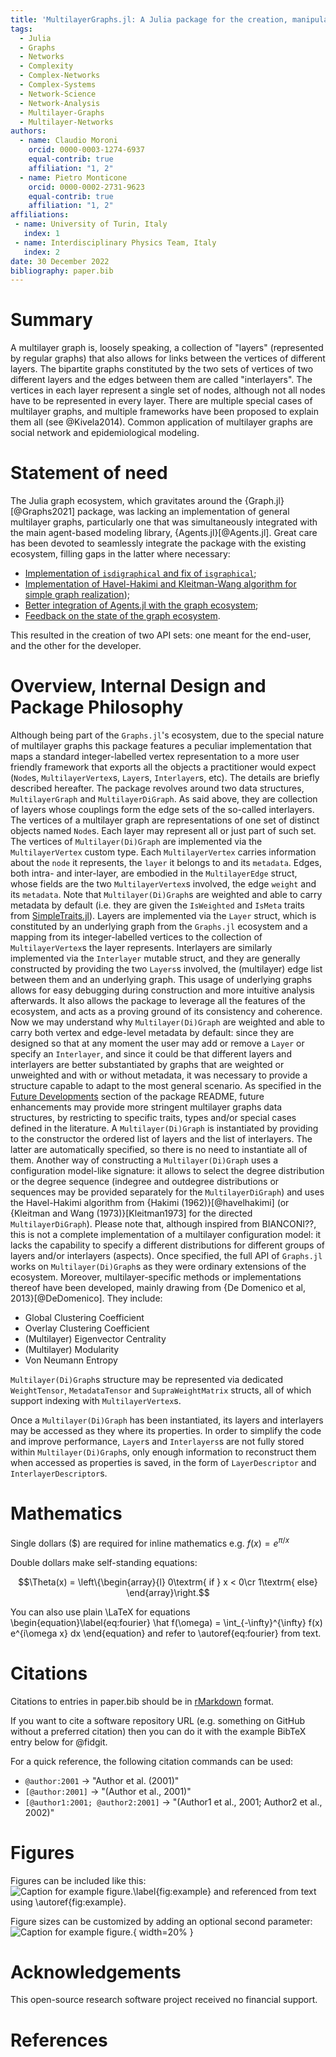 ```yaml
---
title: 'MultilayerGraphs.jl: A Julia package for the creation, manipulation and analysis of the structure, dynamics and functions of multilayer graphs'
tags:
  - Julia
  - Graphs
  - Networks
  - Complexity
  - Complex-Networks
  - Complex-Systems
  - Network-Science
  - Network-Analysis
  - Multilayer-Graphs
  - Multilayer-Networks
authors:
  - name: Claudio Moroni
    orcid: 0000-0003-1274-6937
    equal-contrib: true
    affiliation: "1, 2" 
  - name: Pietro Monticone
    orcid: 0000-0002-2731-9623
    equal-contrib: true
    affiliation: "1, 2" 
affiliations:
 - name: University of Turin, Italy
   index: 1
 - name: Interdisciplinary Physics Team, Italy
   index: 2
date: 30 December 2022
bibliography: paper.bib
---
```


# Summary

A multilayer graph is, loosely speaking, a collection of "layers" (represented by regular graphs) 
that also allows for links between the vertices of different layers. The bipartite graphs constituted 
by the two sets of vertices of two different layers and the edges between them are called "interlayers". 
The vertices in each layer represent a single set of nodes, although not all nodes have to be represented in every layer. 
There are multiple special cases of multilayer graphs, and multiple frameworks have been proposed to explain them all (see @Kivela2014). 
Common application of multilayer graphs are social network and epidemiological modeling.

# Statement of need

The Julia graph ecosystem, which gravitates around the {Graph.jl}[@Graphs2021] package, was lacking an implementation of general multilayer graphs, particularly one that was simultaneously integrated with the main agent-based modeling library, {Agents.jl}[@Agents.jl]. 
Great care has been devoted to seamlessly integrate the package with the existing ecosystem, filling gaps in the latter where necessary:
- [Implementation of `isdigraphical` and fix of `isgraphical`](https://github.com/JuliaGraphs/Graphs.jl/pull/186);
- [Implementation of Havel-Hakimi and Kleitman-Wang algorithm for simple graph realization](https://github.com/JuliaGraphs/Graphs.jl/pull/202));
- [Better integration of Agents.jl with the graph ecosystem](https://github.com/JuliaDynamics/Agents.jl/pull/693);
- [Feedback on the state of the graph ecosystem](https://github.com/JuliaGraphs/Graphs.jl/issues/165).

This resulted in the creation of two API sets: one meant for the end-user, and the other for the developer.

# Overview, Internal Design and Package Philosophy

Although being part of the `Graphs.jl`'s ecosystem, due to the special nature of multilayer graphs this package features a peculiar implementation that maps a standard integer-labelled vertex representation to a more user friendly framework that exports all the objects a practitioner would expect (`Node`s, `MultilayerVertex`s, `Layer`s, `Interlayer`s, etc). The details are briefly described hereafter. 
The package revolves around two data structures, `MultilayerGraph` and `MultilayerDiGraph`. As said above, they are collection of layers whose couplings form the edge sets of the so-called interlayers. The vertices of a multilayer graph are representations of one set of distinct objects named `Node`s. Each layer may represent all or just part of such set. The vertices of `Multilayer(Di)Graph` are implemented via the `MultilayerVertex` custom type. Each `MultilayerVertex` carries information about the `node` it represents, the `layer` it belongs to and its `metadata`. Edges, both intra- and inter-layer, are embodied in the `MultilayerEdge` struct, whose fields are the two `MultilayerVertex`s involved, the edge `weight` and its `metadata`. Note that `Multilayer(Di)Graph`s are weighted and able to carry metadata by default (i.e. they are given the `IsWeighted` and `IsMeta` traits from [SimpleTraits.jl](https://github.com/mauro3/SimpleTraits.jl)). Layers are implemented via the `Layer` struct, which is constituted by an underlying graph from the `Graphs.jl` ecosystem and a mapping from its integer-labelled vertices to the collection of `MultilayerVertex`s the layer represents. Interlayers are similarly implemented via the `Interlayer` mutable struct, and they are generally constructed by providing the two `Layers`s involved, the (multilayer) edge list between them and an underlying graph. This usage of underlying graphs allows for easy debugging during construction and more intuitive analysis afterwards. It also allows the package to leverage all the features of the ecosystem, and acts as a proving ground of its consistency and coherence.  Now we may understand why `Multilayer(Di)Graph` are weighted and able to carry both vertex and edge-level metadata by default: since they are designed so that at any moment the user may add or remove a `Layer` or specify an `Interlayer`, and since it could be that different layers and interlayers are better substantiated by graphs that are weighted or unweighted and with or without metadata, it was necessary to provide a structure capable to adapt to the most general scenario. As specified in the [Future Developments](https://github.com/JuliaGraphs/MultilayerGraphs.jl#future-developments) section of the package README, future enhancements may provide more stringent multilayer graphs data structures, by restricting to specific traits, types and/or special cases defined in the literature.
A `Multilayer(Di)Graph` is instantiated by providing to the constructor the ordered list of layers and the list of interlayers. The latter are automatically specified, so there is no need to instantiate all of them.
Another way of constructing a `Multilayer(Di)Graph` uses a configuration model-like signature: it allows to select the degree distribution or the degree sequence (indegree and outdegree distributions or sequences may be provided separately for the `MultilayerDiGraph`) and uses the Havel-Hakimi algorithm from {Hakimi (1962)}[@havelhakimi] (or {Kleitman and Wang (1973)}[Kleitman1973] for the directed `MultilayerDiGraph`). Please note that, although inspired from BIANCONI??, this is not a complete implementation of a multilayer configuration model: it lacks the capability to specify a different distributions for different groups of layers and/or interlayers (aspects).
Once specified, the full API of `Graphs.jl` works on `Multilayer(Di)Graph`s as they were ordinary extensions of the ecosystem. Moreover, multilayer-specific methods or implementations thereof have been developed, mainly drawing from {De Domenico et al, 2013}[@DeDomenico]. They include:
- Global Clustering Coefficient
- Overlay Clustering Coefficient
- (Multilayer) Eigenvector Centrality
- (Multilayer) Modularity
- Von Neumann Entropy

`Multilayer(Di)Graph`s structure may be represented via dedicated `WeightTensor`, `MetadataTensor` and `SupraWeightMatrix` structs, all of which support indexing with `MultilayerVertex`s.

Once  a `Multilayer(Di)Graph` has been instantiated, its layers and interlayers may be accessed as they where its properties. In order to simplify the code and improve performance, `Layer`s and `Interlayers`s are not fully stored within `Multilayer(Di)Graph`s, only enough information to reconstruct them when accessed as properties is saved, in the form of `LayerDescriptor` and `InterlayerDescriptor`s.

# Mathematics

Single dollars ($) are required for inline mathematics e.g. $f(x) = e^{\pi/x}$

Double dollars make self-standing equations:

$$\Theta(x) = \left\{\begin{array}{l}
0\textrm{ if } x < 0\cr
1\textrm{ else}
\end{array}\right.$$

You can also use plain \LaTeX for equations
\begin{equation}\label{eq:fourier}
\hat f(\omega) = \int_{-\infty}^{\infty} f(x) e^{i\omega x} dx
\end{equation}
and refer to \autoref{eq:fourier} from text.

# Citations

Citations to entries in paper.bib should be in
[rMarkdown](http://rmarkdown.rstudio.com/authoring_bibliographies_and_citations.html)
format.

If you want to cite a software repository URL (e.g. something on GitHub without a preferred
citation) then you can do it with the example BibTeX entry below for @fidgit.

For a quick reference, the following citation commands can be used:
- `@author:2001`  ->  "Author et al. (2001)"
- `[@author:2001]` -> "(Author et al., 2001)"
- `[@author1:2001; @author2:2001]` -> "(Author1 et al., 2001; Author2 et al., 2002)"

# Figures

Figures can be included like this:
![Caption for example figure.\label{fig:example}](figure.png)
and referenced from text using \autoref{fig:example}.

Figure sizes can be customized by adding an optional second parameter:
![Caption for example figure.](figure.png){ width=20% }

# Acknowledgements

This open-source research software project received no financial support.

# References